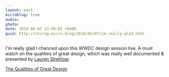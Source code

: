 ```yaml
---
layout: post
microblog: true
audio: 
photo: 
date: 2018-06-07 13:09:03 +0400
guid: http://chirag.micro.blog/2018/06/07/im-really-glad.html
---
```

I'm really glad I chanced upon this WWDC design session live. A must watch on the qualities of great design, which was really well documented & presented by [Lauren Strehlow](https://twitter.com/laurenstrehlow):  

[The Qualities of Great Design](https://developer.apple.com/videos/play/wwdc2018/801/)
